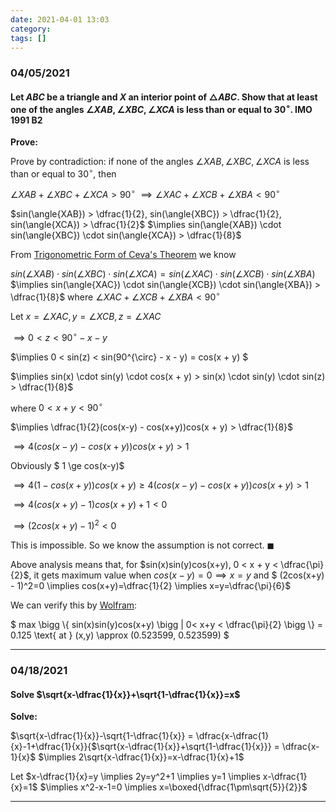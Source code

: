 ```yaml
---
date: 2021-04-01 13:03
category:
tags: []
---
```


### 04/05/2021

#### Let $ABC$ be a triangle and $X$ an interior point of $\triangle{ABC}$. Show that at least one of the angles $\angle{XAB}, \angle{XBC}, \angle{XCA}$ is less than or equal to $30^{\circ}$. **IMO 1991 B2**

**Prove:**

Prove by contradiction: if none of the angles $\angle{XAB}, \angle{XBC}, \angle{XCA}$ is less than or equal to $30^{\circ}$, then

$\angle{XAB} + \angle{XBC} + \angle{XCA} > 90^{\circ}$
$\implies \angle{XAC} + \angle{XCB} + \angle{XBA} < 90^{\circ}$

$sin(\angle{XAB}) > \dfrac{1}{2}, sin(\angle{XBC}) > \dfrac{1}{2}, sin(\angle{XCA}) > \dfrac{1}{2}$
$\implies sin(\angle{XAB}) \cdot sin(\angle{XBC}) \cdot sin(\angle{XCA}) > \dfrac{1}{8}$

From [Trigonometric Form of Ceva's Theorem](https://www.cut-the-knot.org/triangle/TrigCeva.shtml) we know

$sin(\angle{XAB}) \cdot sin(\angle{XBC}) \cdot sin(\angle{XCA}) = sin(\angle{XAC}) \cdot sin(\angle{XCB}) \cdot sin(\angle{XBA})$
$\implies sin(\angle{XAC}) \cdot sin(\angle{XCB}) \cdot sin(\angle{XBA}) > \dfrac{1}{8}$
where $\angle{XAC} + \angle{XCB} + \angle{XBA} < 90^{\circ}$

Let $x=\angle{XAC}, y=\angle{XCB}, z=\angle{XAC}$

$\implies 0 < z < 90^{\circ} - x - y$

$\implies 0 < sin(z) < sin(90^{\circ} - x - y) = cos(x + y) $

$\implies sin(x) \cdot sin(y) \cdot cos(x + y) > sin(x) \cdot sin(y) \cdot sin(z) > \dfrac{1}{8}$

where $0 < x + y < 90^{\circ}$

$\implies \dfrac{1}{2}(cos(x-y) - cos(x+y))cos(x + y) > \dfrac{1}{8}$

$\implies 4(cos(x-y) - cos(x+y))cos(x + y) > 1$

Obviously $ 1 \ge cos(x-y)$

$\implies 4(1 - cos(x + y))cos(x + y) \ge 4(cos(x - y)-cos(x+y))cos(x + y) > 1$

$\implies 4(cos(x + y) - 1)cos(x + y) +1 < 0$

$\implies (2cos(x+ y)-1)^2 < 0$

This is impossible. So we know the assumption is not correct. $\blacksquare$

Above analysis means that, for $sin(x)sin(y)cos(x+y), 0 < x + y < \dfrac{\pi}{2}$, it gets maximum value when $cos(x-y)=0 \implies x=y$ and $ (2cos(x+y) - 1)^2=0 \implies cos(x+y)=\dfrac{1}{2} \implies x=y=\dfrac{\pi}{6}$

We can verify this by [Wolfram](https://www.wolframalpha.com/input/?i=findmaximum%5Bsin%28x%29*sin%28y%29*cos%28x%2By%29%2C+0%3Cx%2By%3Cpi%2F2%5D):

$ max \bigg \\{ sin(x)sin(y)cos(x+y) \bigg \| 0< x+y < \dfrac{\pi}{2} \bigg \\} = 0.125 \text{ at } (x,y) \approx (0.523599, 0.523599) $

---

### 04/18/2021

#### Solve $\sqrt{x-\dfrac{1}{x}}+\sqrt{1-\dfrac{1}{x}}=x$

**Solve:**

$\sqrt{x-\dfrac{1}{x}}-\sqrt{1-\dfrac{1}{x}} = \dfrac{x-\dfrac{1}{x}-1+\dfrac{1}{x}}{$\sqrt{x-\dfrac{1}{x}}+\sqrt{1-\dfrac{1}{x}}} = \dfrac{x-1}{x}$
$\implies 2\sqrt{x-\dfrac{1}{x}}=x-\dfrac{1}{x}+1$

Let $x-\dfrac{1}{x}=y \implies 2y=y^2+1 \implies y=1 \implies x-\dfrac{1}{x}=1$
$\implies x^2-x-1=0 \implies x=\boxed{\dfrac{1\pm\sqrt{5}}{2}}$

---

